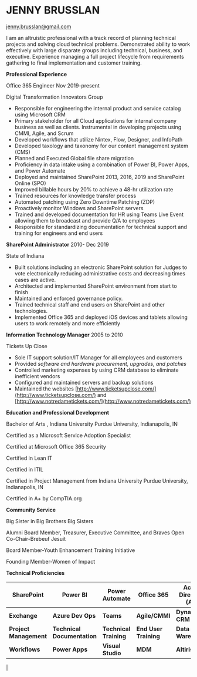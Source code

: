 # JENNY BRUSSLAN
[jenny.brusslan@gmail.com](mailto:jenny.brusslan@gmail.com)

I am an altruistic professional with a track record of planning technical projects and solving cloud technical problems. Demonstrated ability to work effectively with large disparate groups including technical, business, and executive. Experience managing a full project lifecycle from requirements gathering to final implementation and customer training.

**Professional Experience**

Office 365 Engineer Nov 2019-present

Digital Transformation Innovators Group

- Responsible for engineering the internal product and service catalog using Microsoft CRM
- Primary stakeholder for all Cloud applications for internal company business as well as clients. Instrumental in developing projects using CMMI, Agile, and Scrum
- Developed workflows that utilize Nintex, Flow, Designer, and InfoPath
- Developed taxology and taxonomy for our content management system (CMS)
- Planned and Executed Global file share migration
- Proficiency in data intake using a combination of Power BI, Power Apps, and Power Automate
- Deployed and maintained SharePoint 2013, 2016, 2019 and SharePoint Online (SPO)
- Improved billable hours by 20% to achieve a 48-hr utilization rate
- Trained resources for knowledge transfer process
- Automated patching using Zero Downtime Patching (ZDP)
- Proactively monitor Windows and SharePoint servers
- Trained and developed documentation for HR using Teams Live Event allowing them to broadcast and provide Q/A to employees
- Responsible for standardizing documentation for technical support and training for engineers and end users

**SharePoint Administrator** 2010- Dec 2019 

State of Indiana

- Built solutions including an electronic SharePoint solution for Judges to vote electronically reducing administrative costs and decreasing times cases are active.
- Architected and implemented SharePoint environment from start to finish
- Maintained and enforced governance policy.
- Trained technical staff and end users on SharePoint and other technologies.
- Implemented Office 365 and deployed iOS devices and tablets allowing users to work remotely and more efficiently

**Information Technology Manager** 2005 to 2010

Tickets Up Close

- Sole IT support solution/IT Manager for all employees and customers
- Provided _software and hardware procurement, upgrades, and patches_
- Controlled marketing expenses by using CRM database to eliminate inefficient vendors
- Configured and maintained servers and backup solutions
- Maintained the websites [http://www.ticketsupclose.com/](http://www.ticketsupclose.com/) and [http://www.notredametickets.com/](http://www.notredametickets.com/)

**Education and Professional Development**

Bachelor of Arts , Indiana University Purdue University, Indianapolis, IN

Certified as a Microsoft Service Adoption Specialist

Certified at Microsoft Office 365 Security

Certified in Lean IT

Certified in ITIL

Certified in Project Management from Indiana University Purdue University, Indianapolis, IN

Certified in A+ by CompTIA.org

**Community Service**

Big Sister in Big Brothers Big Sisters

Alumni Board Member, Treasurer, Executive Committee, and Braves Open Co-Chair-Brebeuf Jesuit

Board Member-Youth Enhancement Training Initiative

Founding Member-Women of Impact


**Technical Proficiencies**

| **SharePoint** | **Power BI** | **Power Automate** | **Office 365** | **Active Directory (AD)** | **Teams Live Events** |
| --- | --- | --- | --- | --- | --- |
| **Exchange** | **Azure Dev Ops** | **Teams** | **Agile/CMMI** | **Dynamics**  **CRM** | **Disaster Recovery** |
| **Project Management** | **Technical Documentation** | **Technical Training** | **End User Training** | **Data Warehouse** | **PowerShell** |
| **Workflows** | **Power Apps** | **Visual Studio** | **MDM** | **Altiris** | **MyHub**
 |
